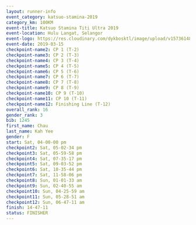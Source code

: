 ```yaml
--- 
layout: runner-info 
event_category: katsuo-stamina-2019 
category_km: 100KM 
event-title: Katsuo Stamina Titi Ultra 2019 
event-location: Hulu Langat, Selangor 
event-logo: https://res.cloudinary.com/dykbosktl/image/upload/v1573614825/Logo/Logo_p7ft6n.png 
event-date: 2019-03-15 
checkpoint-name2: CP 1 (T-2) 
checkpoint-name3: CP 2 (T-3) 
checkpoint-name4: CP 3 (T-4) 
checkpoint-name5: CP 4 (T-5) 
checkpoint-name6: CP 5 (T-6) 
checkpoint-name7: CP 6 (T-7) 
checkpoint-name8: CP 7 (T-8) 
checkpoint-name9: CP 8 (T-9) 
checkpoint-name10: CP 9 (T-10) 
checkpoint-name11: CP 10 (T-11) 
checkpoint-name12: Finishing Line (T-12) 
overall_rank: 16
gender_rank: 3
bib: 1245
first_name: Chau
last_name: Kah Yee
gender: F
start: Sat, 04-00-00 pm
checkpoint2: Sat, 05-02-34 pm
checkpoint3: Sat, 05-59-58 pm
checkpoint4: Sat, 07-35-17 pm
checkpoint5: Sat, 09-03-52 pm
checkpoint6: Sat, 10-35-44 pm
checkpoint7: Sat, 11-58-06 pm
checkpoint8: Sun, 01-01-33 am
checkpoint9: Sun, 02-40-55 am
checkpoint10: Sun, 04-25-59 am
checkpoint11: Sun, 05-28-51 am
checkpoint12: Sun, 06-47-11 am
finish: 14-47-11
status: FINISHER
--- 
```

